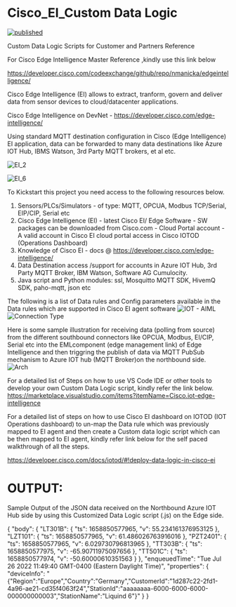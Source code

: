 # Cisco_EI_Custom Data Logic

[![published](https://static.production.devnetcloud.com/codeexchange/assets/images/devnet-published.svg)](https://developer.cisco.com/codeexchange/github/repo/akramIOT/Cisco_Edge_Intelligence)

Custom  Data Logic  Scripts for Customer and Partners Reference 

For Cisco Edge Intelligence Master  Reference ,kindly use this link below 

https://developer.cisco.com/codeexchange/github/repo/nmanicka/edgeintelligence/

Cisco Edge Intelligence (EI) allows to extract, tranform, govern and deliver data from sensor devices to cloud/datacenter applications.

Cisco Edge Intelligence on DevNet - https://developer.cisco.com/edge-intelligence/

Using standard MQTT destination configuration in Cisco (Edge Intelligence) EI application, data can be forwarded to many data destinations like Azure IOT Hub, IBMS Watson, 3rd Party MQTT brokers, et al  etc.

![EI_2](https://user-images.githubusercontent.com/21118209/182686442-c69e2ae5-fd9a-4e0a-be18-7b0088af116a.png)

![EI_6](https://user-images.githubusercontent.com/21118209/182686907-7db10b10-b7e9-4181-b96a-450c16109c0d.jpg)

To Kickstart this project  you need access to the  following resources below. 

  1. Sensors/PLCs/Simulators - of type: MQTT, OPCUA, Modbus TCP/Serial, EIP/CIP, Serial etc  	
  2. Cisco Edge Intelligence (EI)
	- latest Cisco  EI/ Edge Software - SW packages can be downloaded from Cisco.com
	- Cloud Portal account - A valid account in Cisco EI cloud portal access in Cisco  IOTOD  (Operations Dashboard) 
  3. Knowledge of Cisco EI - docs @ https://developer.cisco.com/edge-intelligence/
  4. Data Destination  access /support for accounts in  Azure IOT Hub, 3rd Party MQTT Broker, IBM  Watson, Software  AG  Cumulocity.  
  5. Java script  and  Python modules: ssl, Mosquitto MQTT SDK, HivemQ SDK, paho-mqtt, json  etc
	
The following is a list of Data rules and  Config parameters available in the  Data rules which are supported in Cisco EI agent software
![IOT - AIML](https://user-images.githubusercontent.com/21118209/182680179-83895811-f09e-4c46-bfdc-05d2a751d398.jpeg)
![Connection Type](https://user-images.githubusercontent.com/21118209/182678873-23201e6f-9cb9-418b-b8bd-64be04ae10c6.jpeg)

Here is some sample illustration for receiving data (polling from source) from the different southbound connectors like OPCUA, Modbus, EI/CIP, Serial etc into the EMLcomponent (edge management link) of Edge Intelligence and then triggring the publish of  data  via MQTT PubSub mechanism to Azure IOT hub  (MQTT  Broker)on the  northbound side.  
![Arch](https://user-images.githubusercontent.com/21118209/182687128-6dd3dea6-dc60-4ade-aa8d-78535e541656.jpg)

For a detailed list of  Steps on how  to use  VS Code IDE or  other  tools to  develop your own  Custom  Data Logic  script, kindly refer the link below.
https://marketplace.visualstudio.com/items?itemName=Cisco.iot-edge-intelligence

For a detailed list of  steps on how to use  Cisco EI dashboard on IOTOD (IOT Operations dashboard) to un-map the  Data rule which was previously mapped to EI agent and then create  a Custom data logic script which can be then mapped to EI agent, kindly refer link below for the self paced walkthrough of all the steps.

https://developer.cisco.com/docs/iotod/#!deploy-data-logic-in-cisco-ei


OUTPUT:
=======

Sample  Output of  the  JSON  data received on the  Northbound  Azure IOT Hub side by using  this  Customized  Data Logic script (.js) on the  Edge side. 

{
  "body": {
    "LT301B": {
      "ts": 1658850577965,
      "v": 55.234161376953125
    },
    "LZT101": {
      "ts": 1658850577965,
      "v": 61.486026763916016
    },
    "PZT2401": {
      "ts": 1658850577965,
      "v": 6.029730796813965
    },
    "TT303B": {
      "ts": 1658850577975,
      "v": -65.90711975097656
    },
    "TT501C": {
      "ts": 1658850577974,
      "v": -50.60000610351563
    }
  },
  "enqueuedTime": "Tue Jul 26 2022 11:49:40 GMT-0400 (Eastern Daylight Time)",
  "properties": {
    "deviceInfo": "{\"Region\":\"Europe\",\"Country\":\"Germany\",\"CustomerId\":\"1d287c22-2fd1-4a96-ae21-cd35f4063f24\",\"StationId\":\"aaaaaaaa-6000-6000-6000-000000000003\",\"StationName\":\"Liquind 6\"}"
  }
}


